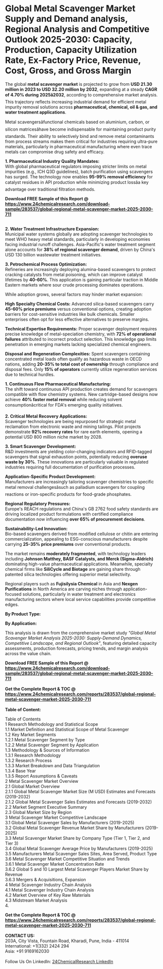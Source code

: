 <h1>Global Metal Scavenger Market Supply and Demand analysis, Regional Analysis  and Competitive Outlook 2025-2030: Capacity, Production, Capacity Utilization Rate, Ex-Factory Price, Revenue, Cost, Gross, and Gross Margin</h1><p>The global <strong>metal scavenger market</strong> is projected to grow from <strong>USD 21.30 million in 2023 to USD 32.20 million by 2032</strong>, expanding at a steady <strong>CAGR of 4.70% during 2025â2032</strong>, according to comprehensive market analysis. This trajectory reflects increasing industrial demand for efficient metal impurity removal solutions across <strong>pharmaceutical, chemical, oil &amp; gas, and water treatment applications</strong>.</p><p>Metal scavengersâfunctional chemicals based on aluminium, carbon, or silicon matricesâhave become indispensable for maintaining product purity standards. Their ability to selectively bind and remove metal contaminants from process streams makes them critical for industries requiring ultra-pure materials, particularly in pharmaceutical manufacturing where even trace metals can compromise drug safety and efficacy.</p><p><strong>1. Pharmaceutical Industry Quality Mandates:</strong><br>
With global pharmaceutical regulators imposing stricter limits on metal impurities (e.g., ICH Q3D guidelines), batch purification using scavengers has surged. The technology now enables <strong>95-99% removal efficiency</strong> for catalyst residues in API production while minimizing product lossâa key advantage over traditional filtration methods.</p><div><b>Download FREE Sample of this Report @ 
            <a href="https://www.24chemicalresearch.com/download-sample/283537/global-regional-metal-scavenger-market-2025-2030-711">
            https://www.24chemicalresearch.com/download-sample/283537/global-regional-metal-scavenger-market-2025-2030-711</a></b></div><br><p><strong>2. Water Treatment Infrastructure Expansion:</strong><br>
Municipal water systems globally are adopting scavenger technologies to meet WHO heavy metal standards, particularly in developing economies facing industrial runoff challenges. Asia-Pacific's water treatment segment alone accounts for <strong>38% of regional scavenger demand</strong>, driven by China's USD 130 billion wastewater treatment initiatives.</p><p><strong>3. Petrochemical Process Optimization:</strong><br>
Refineries are increasingly deploying alumina-based scavengers to protect cracking catalysts from metal poisoning, which can improve catalyst lifetimes by <strong>40-60%</strong>. This application is gaining particular traction in Middle Eastern markets where sour crude processing dominates operations.</p><p>While adoption grows, several factors may hinder market expansion:</p><p><strong>High Specialty Chemical Costs:</strong> Advanced silica-based scavengers carry <strong>45-60% price premiums</strong> versus conventional options, creating adoption barriers for cost-sensitive industries like bulk chemicals. Smaller enterprises often opt for less effective alternatives to preserve margins.</p><p><strong>Technical Expertise Requirements:</strong> Proper scavenger deployment requires precise knowledge of metal-speciation chemistry, with <strong>72% of operational failures</strong> attributed to incorrect product selection. This knowledge gap limits penetration in emerging markets lacking specialized chemical engineers.</p><p><strong>Disposal and Regeneration Complexities:</strong> Spent scavengers containing concentrated metal loads often qualify as hazardous waste in OECD nations, adding <strong>20-35% to total cost of ownership</strong> through compliance and disposal fees. Only <strong>15% of operators</strong> currently utilize regeneration services due to technical hurdles.</p><p><strong>1. Continuous Flow Pharmaceutical Manufacturing:</strong><br>
The shift toward continuous API production creates demand for scavengers compatible with flow chemistry systems. New cartridge-based designs now achieve <strong>40% faster metal removal</strong> while reducing solvent consumptionâcritical for FDA's emerging quality initiatives.</p><p><strong>2. Critical Metal Recovery Applications:</strong><br>
Scavenger technologies are being repurposed for strategic metal reclamation from electronic waste and mining tailings. Pilot projects demonstrate <strong>92% recovery rates</strong> for rare earth elements, opening a potential USD 800 million niche market by 2028.</p><p><strong>3. Smart Scavenger Development:</strong><br>
R&amp;D investments are yielding color-changing indicators and RFID-tagged scavengers that signal exhaustion points, potentially reducing <strong>overuse waste by 30%</strong>. These innovations are particularly valuable in regulated industries requiring full documentation of purification processes.</p><p><strong>Application-Specific Product Development:</strong><br>
	Manufacturers are increasingly tailoring scavenger chemistries to specific metal removal challengesâsuch as palladium scavengers for coupling reactions or iron-specific products for food-grade phosphates.</p><p><strong>Regional Regulatory Pressures:</strong><br>
	Europe's REACH regulations and China's GB 2762 food safety standards are driving localized product formulations with certified compliance documentation now influencing <strong>over 65% of procurement decisions</strong>.</p><p><strong>Sustainability-Led Innovation:</strong><br>
	Bio-based scavengers derived from modified cellulose or chitin are entering commercialization, appealing to ESG-conscious manufacturers despite carrying <strong>25-35% price premiums</strong> over conventional products.</p><p>The market remains <strong>moderately fragmented</strong>, with technology leaders including <strong>Johnson Matthey, BASF Catalysts, and Merck (Sigma-Aldrich)</strong> dominating high-value pharmaceutical applications. Meanwhile, specialty chemical firms like <strong>SiliCycle and Biotage</strong> are gaining share through patented silica technologies offering superior metal selectivity.</p><p>Regional players such as <strong>Fujisilysia Chemical</strong> in Asia and <strong>Nexgen Purifications</strong> in North America are carving niches through application-focused solutions, particularly in water treatment and electronics manufacturing sectors where local service capabilities provide competitive edges.</p><p><strong>By Product Type:</strong></p><p><strong>By Application:</strong></p><p>This analysis is drawn from the comprehensive market study <em>"Global Metal Scavenger Market Analysis 2025-2030: Supply-Demand Dynamics, Competitive Landscape, and Regional Outlook"</em>, featuring detailed capacity assessments, production forecasts, pricing trends, and margin analysis across the value chain.</p><div><b>Download FREE Sample of this Report @ 
            <a href="https://www.24chemicalresearch.com/download-sample/283537/global-regional-metal-scavenger-market-2025-2030-711">
            https://www.24chemicalresearch.com/download-sample/283537/global-regional-metal-scavenger-market-2025-2030-711</a></b></div><br><div><b>Get the Complete Report & TOC @ 
            <a href="https://www.24chemicalresearch.com/reports/283537/global-regional-metal-scavenger-market-2025-2030-711">
            https://www.24chemicalresearch.com/reports/283537/global-regional-metal-scavenger-market-2025-2030-711</a></b></div><br>
            <b>Table of Content:</b><p>Table of Contents<br />
1 Research Methodology and Statistical Scope<br />
1.1 Market Definition and Statistical Scope of Metal Scavenger<br />
1.2 Key Market Segments<br />
1.2.1 Metal Scavenger Segment by Type<br />
1.2.2 Metal Scavenger Segment by Application<br />
1.3 Methodology & Sources of Information<br />
1.3.1 Research Methodology<br />
1.3.2 Research Process<br />
1.3.3 Market Breakdown and Data Triangulation<br />
1.3.4 Base Year<br />
1.3.5 Report Assumptions & Caveats<br />
2 Metal Scavenger Market Overview<br />
2.1 Global Market Overview<br />
2.1.1 Global Metal Scavenger Market Size (M USD) Estimates and Forecasts (2019-2032)<br />
2.1.2 Global Metal Scavenger Sales Estimates and Forecasts (2019-2032)<br />
2.2 Market Segment Executive Summary<br />
2.3 Global Market Size by Region<br />
3 Metal Scavenger Market Competitive Landscape<br />
3.1 Global Metal Scavenger Sales by Manufacturers (2019-2025)<br />
3.2 Global Metal Scavenger Revenue Market Share by Manufacturers (2019-2025)<br />
3.3 Metal Scavenger Market Share by Company Type (Tier 1, Tier 2, and Tier 3)<br />
3.4 Global Metal Scavenger Average Price by Manufacturers (2019-2025)<br />
3.5 Manufacturers Metal Scavenger Sales Sites, Area Served, Product Type<br />
3.6 Metal Scavenger Market Competitive Situation and Trends<br />
3.6.1 Metal Scavenger Market Concentration Rate<br />
3.6.2 Global 5 and 10 Largest Metal Scavenger Players Market Share by Revenue<br />
3.6.3 Mergers & Acquisitions, Expansion<br />
4 Metal Scavenger Industry Chain Analysis<br />
4.1 Metal Scavenger Industry Chain Analysis<br />
4.2 Market Overview of Key Raw Materials<br />
4.3 Midstream Market Analysis<br />
4.</p><div><b>Get the Complete Report & TOC @ 
            <a href="https://www.24chemicalresearch.com/reports/283537/global-regional-metal-scavenger-market-2025-2030-711">
            https://www.24chemicalresearch.com/reports/283537/global-regional-metal-scavenger-market-2025-2030-711</a></b></div><br><b>CONTACT US:</b><br>
            203A, City Vista, Fountain Road, Kharadi, Pune, India - 411014<br>
            International: +1(332) 2424 294<br>
            Asia: +91 9169162030 <br><br>
            Follow Us On LinkedIn: <a href="https://www.linkedin.com/company/24chemicalresearch/">24ChemicalResearch LinkedIn</a>